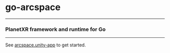 # go-arcspace
---
### PlanetXR framework and runtime for Go

---

See [arcspace.unity-app](https://github.com/arcspace/arcspace.unity-app) to get started.